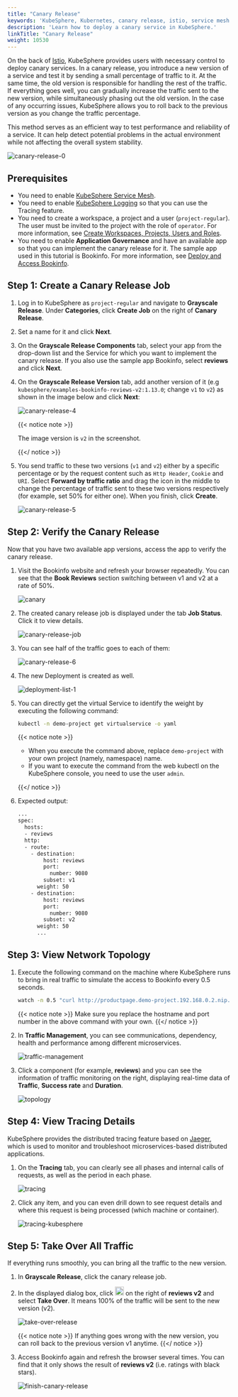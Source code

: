 ```yaml
---
title: "Canary Release"
keywords: 'KubeSphere, Kubernetes, canary release, istio, service mesh'
description: 'Learn how to deploy a canary service in KubeSphere.'
linkTitle: "Canary Release"
weight: 10530
---
```


On the back of [Istio](https://istio.io/), KubeSphere provides users with necessary control to deploy canary services. In a canary release, you introduce a new version of a service and test it by sending a small percentage of traffic to it. At the same time, the old version is responsible for handling the rest of the traffic. If everything goes well, you can gradually increase the traffic sent to the new version, while simultaneously phasing out the old version. In the case of any occurring issues, KubeSphere allows you to roll back to the previous version as you change the traffic percentage.

This method serves as an efficient way to test performance and reliability of a service. It can help detect potential problems in the actual environment while not affecting the overall system stability.

![canary-release-0](/images/docs/project-user-guide/grayscale-release/canary-release/canary-release-0.png)

## Prerequisites

- You need to enable [KubeSphere Service Mesh](../../../pluggable-components/service-mesh/).
- You need to enable [KubeSphere Logging](../../../pluggable-components/logging/) so that you can use the Tracing feature.
- You need to create a workspace, a project and a user (`project-regular`). The user must be invited to the project with the role of `operator`. For more information, see [Create Workspaces, Projects, Users and Roles](../../../quick-start/create-workspace-and-project/).
- You need to enable **Application Governance** and have an available app so that you can implement the canary release for it. The sample app used in this tutorial is Bookinfo. For more information, see [Deploy and Access Bookinfo](../../../quick-start/deploy-bookinfo-to-k8s/).

## Step 1: Create a Canary Release Job

1. Log in to KubeSphere as `project-regular` and navigate to **Grayscale Release**. Under **Categories**, click **Create Job** on the right of **Canary Release**.

2. Set a name for it and click **Next**.

3. On the **Grayscale Release Components** tab, select your app from the drop-down list and the Service for which you want to implement the canary release. If you also use the sample app Bookinfo, select **reviews** and click **Next**.

4. On the **Grayscale Release Version** tab, add another version of it (e.g `kubesphere/examples-bookinfo-reviews-v2:1.13.0`; change `v1` to `v2`) as shown in the image below and click **Next**:

   ![canary-release-4](/images/docs/project-user-guide/grayscale-release/canary-release/canary-release-4.png)

   {{< notice note >}}

   The image version is `v2` in the screenshot.

   {{</ notice >}} 

5. You send traffic to these two versions (`v1` and `v2`) either by a specific percentage or by the request content such as `Http Header`, `Cookie` and `URI`. Select **Forward by traffic ratio** and drag the icon in the middle to change the percentage of traffic sent to these two versions respectively (for example, set 50% for either one). When you finish, click **Create**.

   ![canary-release-5](/images/docs/project-user-guide/grayscale-release/canary-release/canary-release-5.png)

## Step 2: Verify the Canary Release

Now that you have two available app versions, access the app to verify the canary release.

1. Visit the Bookinfo website and refresh your browser repeatedly. You can see that the **Book Reviews** section switching between v1 and v2 at a rate of 50%.

   ![canary](/images/docs/quickstart/deploy-bookinfo-to-k8s/canary.gif)

2. The created canary release job is displayed under the tab **Job Status**. Click it to view details.

   ![canary-release-job](/images/docs/project-user-guide/grayscale-release/canary-release/canary-release-job.png)

3. You can see half of the traffic goes to each of them:

   ![canary-release-6](/images/docs/project-user-guide/grayscale-release/canary-release/canary-release-6.png)

4. The new Deployment is created as well.

   ![deployment-list-1](/images/docs/project-user-guide/grayscale-release/canary-release/deployment-list-1.png)

5. You can directly get the virtual Service to identify the weight by executing the following command:

   ```bash
   kubectl -n demo-project get virtualservice -o yaml
   ```

   {{< notice note >}} 

   - When you execute the command above, replace `demo-project` with your own project (namely, namespace) name.
   - If you want to execute the command from the web kubectl on the KubeSphere console, you need to use the user `admin`.

   {{</ notice >}} 

6. Expected output:

   ```bash
   ...
   spec:
     hosts:
     - reviews
     http:
     - route:
       - destination:
           host: reviews
           port:
             number: 9080
           subset: v1
         weight: 50
       - destination:
           host: reviews
           port:
             number: 9080
           subset: v2
         weight: 50
         ...
   ```

## Step 3: View Network Topology

1. Execute the following command on the machine where KubeSphere runs to bring in real traffic to simulate the access to Bookinfo every 0.5 seconds.

   ```bash
   watch -n 0.5 "curl http://productpage.demo-project.192.168.0.2.nip.io:32277/productpage?u=normal"
   ```

   {{< notice note >}}
   Make sure you replace the hostname and port number in the above command with your own.
   {{</ notice >}}

2. In **Traffic Management**, you can see communications, dependency, health and performance among different microservices.

   ![traffic-management](/images/docs/project-user-guide/grayscale-release/canary-release/traffic-management.png)

3. Click a component (for example, **reviews**) and you can see the information of traffic monitoring on the right, displaying real-time data of **Traffic**, **Success rate** and **Duration**.

   ![topology](/images/docs/project-user-guide/grayscale-release/canary-release/topology.png)

## Step 4: View Tracing Details

KubeSphere provides the distributed tracing feature based on [Jaeger](https://www.jaegertracing.io/), which is used to monitor and troubleshoot microservices-based distributed applications.

1. On the **Tracing** tab, you can clearly see all phases and internal calls of requests, as well as the period in each phase.

   ![tracing](/images/docs/project-user-guide/grayscale-release/canary-release/tracing.png)

2. Click any item, and you can even drill down to see request details and where this request is being processed (which machine or container).

   ![tracing-kubesphere](/images/docs/project-user-guide/grayscale-release/canary-release/tracing-kubesphere.png)

## Step 5: Take Over All Traffic

If everything runs smoothly, you can bring all the traffic to the new version.

1. In **Grayscale Release**, click the canary release job.

2. In the displayed dialog box, click <img src="/images/docs/project-user-guide/grayscale-release/canary-release/three-dots.png" width="20px" /> on the right of **reviews v2** and select **Take Over**. It means 100% of the traffic will be sent to the new version (v2).

   ![take-over-release](/images/docs/project-user-guide/grayscale-release/canary-release/take-over-release.png)

   {{< notice note >}}
   If anything goes wrong with the new version, you can roll back to the previous version v1 anytime.
   {{</ notice >}}

3. Access Bookinfo again and refresh the browser several times. You can find that it only shows the result of **reviews v2** (i.e. ratings with black stars).

   ![finish-canary-release](/images/docs/project-user-guide/grayscale-release/canary-release/finish-canary-release.png)
